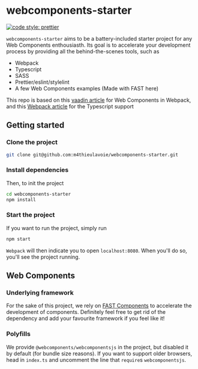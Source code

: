 # webcomponents-starter

[![code style: prettier](https://img.shields.io/badge/code_style-prettier-ff69b4.svg?style=flat-square)](https://github.com/prettier/prettier)

`webcomponents-starter` aims to be a battery-included starter project for any Web Components enthousiasth. Its goal is to accelerate your development process by providing all the behind-the-scenes tools, such as

- Webpack
- Typescript
- SASS
- Prettier/eslint/stylelint
- A few Web Components examples (Made with FAST here)

This repo is based on this [vaadin article](https://vaadin.com/learn/tutorials/using-web-components) for Web Components in Webpack, and this [Webpack article](https://webpack.js.org/guides/typescript/) for the Typescript support

## Getting started

### Clone the project

```bash
git clone git@github.com:m4thieulavoie/webcomponents-starter.git
```

### Install dependencies

Then, to init the project

```bash
cd webcomponents-starter
npm install
```

### Start the project

If you want to run the project, simply run

```bash
npm start
```

`Webpack` will then indicate you to open `localhost:8080`. When you'll do so, you'll see the project running.

## Web Components

### Underlying framework

For the sake of this project, we rely on [FAST Components](https://github.com/microsoft/fast) to accelerate the development of components. Definitely feel free to get rid of the dependency and add your favourite framework if you feel like it!

### Polyfills

We provide `@webcomponents/webcomponentsjs` in the project, but disabled it by default (for bundle size reasons). If you want to support older browsers, head in `index.ts` and uncomment the line that `require`s `webcomponentsjs`.
